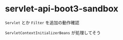 # servlet-api-boot3-sandbox

`Servlet` とか `Filter` を追加の動作確認


`ServletContextInitializerBeans` が処理してそう